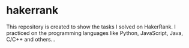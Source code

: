 # hakerrank

This repository is created to show the tasks I solved on HakerRank.
I practiced on the programming languages like Python, JavaScript, Java, C/C++ and others...
